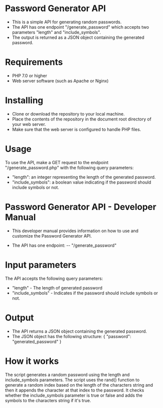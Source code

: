 # Password Generator API
- This is a simple API for generating random passwords. 
- The API has one endpoint "/generate_password" which accepts two parameters "length" and "include_symbols". 
- The output is returned as a JSON object containing the generated password.

# Requirements
- PHP 7.0 or higher
- Web server software (such as Apache or Nginx)

# Installing
- Clone or download the repository to your local machine.
- Place the contents of the repository in the document root directory of your web server.
- Make sure that the web server is configured to handle PHP files.

# Usage
To use the API, make a GET request to the endpoint "/generate_password.php" with the following query parameters:
- "length": an integer representing the length of the generated password.
- "include_symbols": a boolean value indicating if the password should include symbols or not.


# Password Generator API - Developer Manual
- This developer manual provides information on how to use and customize the Password Generator API.

- The API has one endpoint:
-- "/generate_password"

# Input parameters
The API accepts the following query parameters:
- "length" - The length of generated password
- "include_symbols" - Indicates if the password should include symbols or not.

# Output
- The API returns a JSON object containing the generated password. 
- The JSON object has the following structure:
{
    "password": "generated_password"
}

# How it works
The script generates a random password using the length and include_symbols parameters. The script uses the rand() function to generate a random index based on the length of the characters string and then it appends the character at that index to the password. It checks whether the include_symbols parameter is true or false and adds the symbols to the characters string if it's true.
